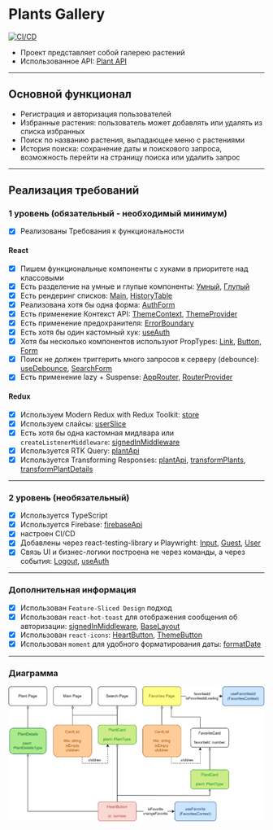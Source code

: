 # Plants Gallery

[![CI/CD](https://github.com/AnastasiaSkye/aston-project/actions/workflows/ci-cd.yml/badge.svg)](https://github.com/AnastasiaSkye/aston-project/actions/workflows/ci-cd.yml)


- Проект представляет собой галерею растений
- Использованное API: [Plant API](https://perenual.com/docs/api)

---

## Основной функционал

- Регистрация и авторизация пользователей
- Избранные растения: пользователь может добавлять или удалять из списка избранных
- Поиск по названию растения, выпадающее меню с растениями
- История поиска: сохранение даты и поискового запроса, возможность перейти на страницу поиска или удалить запрос

---

## Реализация требований

### 1 уровень (обязательный - необходимый минимум)

- [x] Реализованы Требования к функциональности

#### React

- [x] Пишем функциональные компоненты c хуками в приоритете над классовыми
- [x] Есть разделение на умные и глупые компоненты: [Умный](src/features/search/ui/ui.tsx), [Глупый](src/shared/ui/button/ui.tsx)
- [x] Есть рендеринг списков: [Main](src/pages/main/ui/index.tsx), [HistoryTable](src/entities/history/ui/ui.tsx)
- [x] Реализована хотя бы одна форма: [AuthForm](src/features/auth/auth/ui.tsx)
- [x] Есть применение Контекст API: [ThemeContext](src/app/contexts/theme-context.ts), [ThemeProvider](src/app/providers/theme-provider.tsx)
- [x] Есть применение предохранителя: [ErrorBoundary](src/pages/main/ui/index.tsx)
- [x] Есть хотя бы один кастомный хук: [useAuth](src/entities/user/use-auth.ts)
- [x] Хотя бы несколько компонентов используют PropTypes: [Link](src/shared/ui/link/ui.tsx), [Button](src/shared/ui/button/ui.tsx), [Form](src/shared/ui/form/ui.tsx)
- [x] Поиск не должен триггерить много запросов к серверу (debounce): [useDebounce](src/shared/lib/use-debounce.tsx), [SearchForm](src/features/search/ui/ui.tsx)
- [x] Есть применение lazy + Suspense: [AppRouter](src/app/router/app-router.tsx), [RouterProvider](src/app/providers/router-provider.tsx)

#### Redux

- [x] Используем Modern Redux with Redux Toolkit: [store](src/app/store/store.ts)
- [x] Используем слайсы: [userSlice](src/entities/user/slice.ts)
- [x] Есть хотя бы одна кастомная мидлвара или `createListenerMiddleware`: [signedInMiddleware](src/app/store/middleware.ts)
- [x] Используется RTK Query: [plantApi](src/shared/api/plants.ts)
- [x] Используется Transforming Responses: [plantApi](src/shared/api/plants.ts), [transformPlants](src/shared/lib/transform-plants.ts), [transformPlantDetails](src/shared/lib/transform-plants.ts)

---

### 2 уровень (необязательный)

- [x] Используется TypeScript
- [x] Используется Firebase: [firebaseApi](src/shared/api/firebase.ts)
- [x] настроен CI/CD
- [x] Добавлены через react-testing-library и Playwright: [Input](src/shared/ui/input/ui.test.tsx), [Guest](tests/guest.spec.ts), [User](tests/user.spec.ts)
- [x] Связь UI и бизнес-логики построена не через команды, а через события: [Logout](src/features/auth/logout/ui.tsx), [useAuth](src/entities/user/use-auth.ts)

---

### Дополнительная информация

- [x] Использован `Feature-Sliced Design` подход
- [x] Использован `react-hot-toast` для отображения сообщения об авторизации: [signedInMiddleware](src/app/store/middleware.ts), [BaseLayout](src/widgets/layouts/base-layout/ui.tsx)
- [x] Использован `react-icons`: [HeartButton](src/features/add-to-favorites/ui.tsx), [ThemeButton](src/features/change-theme/ui.tsx)
- [x] Использован `moment` для удобного форматирования даты: [formatDate](src/shared/lib/format-date.ts)

---

### Диаграмма

![Alt text](assets/plants.png)